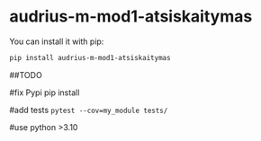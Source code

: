 # audrius-m-mod1-atsiskaitymas

You can install it with pip:
```bash
pip install audrius-m-mod1-atsiskaitymas
```

##TODO

#fix Pypi pip install

#add tests `pytest --cov=my_module tests/`

#use python >3.10
